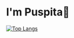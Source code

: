 # I'm Puspita👋

[![Top Langs](https://github-readme-stats.vercel.app/api/top-langs/?username=PuspitaKartika)](https://github.com/PuspitaKartika/github-readme-stats)
<!--
**PuspitaKartika/PuspitaKartika** is a ✨ _special_ ✨ repository because its `README.md` (this file) appears on your GitHub profile.

Here are some ideas to get you started:

- 🔭 I’m currently working on ...
- 🌱 I’m currently learning ...
- 👯 I’m looking to collaborate on ...
- 🤔 I’m looking for help with ...
- 💬 Ask me about ...
- 📫 How to reach me: ...
- 😄 Pronouns: ...
- ⚡ Fun fact: ...
-->
